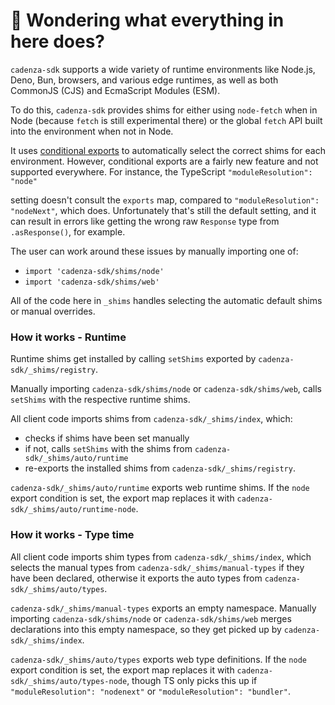 # 👋 Wondering what everything in here does?

`cadenza-sdk` supports a wide variety of runtime environments like Node.js, Deno, Bun, browsers, and various
edge runtimes, as well as both CommonJS (CJS) and EcmaScript Modules (ESM).

To do this, `cadenza-sdk` provides shims for either using `node-fetch` when in Node (because `fetch` is still experimental there) or the global `fetch` API built into the environment when not in Node.

It uses [conditional exports](https://nodejs.org/api/packages.html#conditional-exports) to
automatically select the correct shims for each environment. However, conditional exports are a fairly new
feature and not supported everywhere. For instance, the TypeScript `"moduleResolution": "node"`

setting doesn't consult the `exports` map, compared to `"moduleResolution": "nodeNext"`, which does.
Unfortunately that's still the default setting, and it can result in errors like
getting the wrong raw `Response` type from `.asResponse()`, for example.

The user can work around these issues by manually importing one of:

- `import 'cadenza-sdk/shims/node'`
- `import 'cadenza-sdk/shims/web'`

All of the code here in `_shims` handles selecting the automatic default shims or manual overrides.

### How it works - Runtime

Runtime shims get installed by calling `setShims` exported by `cadenza-sdk/_shims/registry`.

Manually importing `cadenza-sdk/shims/node` or `cadenza-sdk/shims/web`, calls `setShims` with the respective runtime shims.

All client code imports shims from `cadenza-sdk/_shims/index`, which:

- checks if shims have been set manually
- if not, calls `setShims` with the shims from `cadenza-sdk/_shims/auto/runtime`
- re-exports the installed shims from `cadenza-sdk/_shims/registry`.

`cadenza-sdk/_shims/auto/runtime` exports web runtime shims.
If the `node` export condition is set, the export map replaces it with `cadenza-sdk/_shims/auto/runtime-node`.

### How it works - Type time

All client code imports shim types from `cadenza-sdk/_shims/index`, which selects the manual types from `cadenza-sdk/_shims/manual-types` if they have been declared, otherwise it exports the auto types from `cadenza-sdk/_shims/auto/types`.

`cadenza-sdk/_shims/manual-types` exports an empty namespace.
Manually importing `cadenza-sdk/shims/node` or `cadenza-sdk/shims/web` merges declarations into this empty namespace, so they get picked up by `cadenza-sdk/_shims/index`.

`cadenza-sdk/_shims/auto/types` exports web type definitions.
If the `node` export condition is set, the export map replaces it with `cadenza-sdk/_shims/auto/types-node`, though TS only picks this up if `"moduleResolution": "nodenext"` or `"moduleResolution": "bundler"`.
